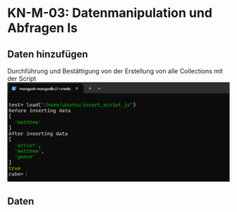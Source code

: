# KN-M-03: Datenmanipulation und Abfragen Is

## Daten hinzufügen

Durchführung und Bestättigung von der Erstellung von alle Collections mit der Script
![Created Collections](<Screenshot 2025-03-21 143000.png>)

## Daten